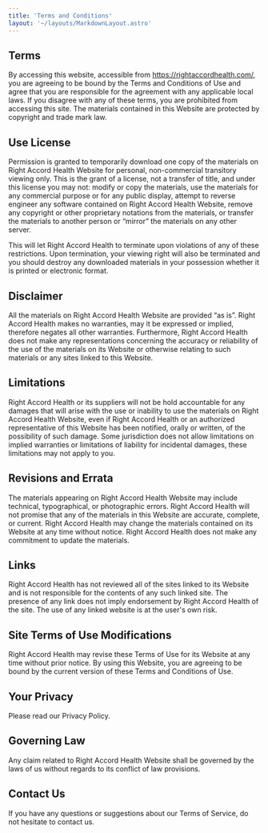 ```yaml
---
title: 'Terms and Conditions'
layout: '~/layouts/MarkdownLayout.astro'
---
```


## Terms

By accessing this website, accessible from https://rightaccordhealth.com/, you are agreeing to be bound by the Terms and Conditions of Use and agree that you are responsible for the agreement with any applicable local laws. If you disagree with any of these terms, you are prohibited from accessing this site. The materials contained in this Website are protected by copyright and trade mark law.

## Use License

Permission is granted to temporarily download one copy of the materials on Right Accord Health Website for personal, non-commercial transitory viewing only. This is the grant of a license, not a transfer of title, and under this license you may not: modify or copy the materials, use the materials for any commercial purpose or for any public display, attempt to reverse engineer any software contained on Right Accord Health Website, remove any copyright or other proprietary notations from the materials, or transfer the materials to another person or “mirror” the materials on any other server.

This will let Right Accord Health to terminate upon violations of any of these restrictions. Upon termination, your viewing right will also be terminated and you should destroy any downloaded materials in your possession whether it is printed or electronic format.

## Disclaimer

All the materials on Right Accord Health Website are provided “as is”. Right Accord Health makes no warranties, may it be expressed or implied, therefore negates all other warranties. Furthermore, Right Accord Health does not make any representations concerning the accuracy or reliability of the use of the materials on its Website or otherwise relating to such materials or any sites linked to this Website.

## Limitations

Right Accord Health or its suppliers will not be hold accountable for any damages that will arise with the use or inability to use the materials on Right Accord Health Website, even if Right Accord Health or an authorized representative of this Website has been notified, orally or written, of the possibility of such damage. Some jurisdiction does not allow limitations on implied warranties or limitations of liability for incidental damages, these limitations may not apply to you.

## Revisions and Errata

The materials appearing on Right Accord Health Website may include technical, typographical, or photographic errors. Right Accord Health will not promise that any of the materials in this Website are accurate, complete, or current. Right Accord Health may change the materials contained on its Website at any time without notice. Right Accord Health does not make any commitment to update the materials.

## Links

Right Accord Health has not reviewed all of the sites linked to its Website and is not responsible for the contents of any such linked site. The presence of any link does not imply endorsement by Right Accord Health of the site. The use of any linked website is at the user's own risk.

## Site Terms of Use Modifications

Right Accord Health may revise these Terms of Use for its Website at any time without prior notice. By using this Website, you are agreeing to be bound by the current version of these Terms and Conditions of Use.

## Your Privacy

Please read our Privacy Policy.

## Governing Law

Any claim related to Right Accord Health Website shall be governed by the laws of us without regards to its conflict of law provisions.

## Contact Us

If you have any questions or suggestions about our Terms of Service, do not hesitate to contact us.
